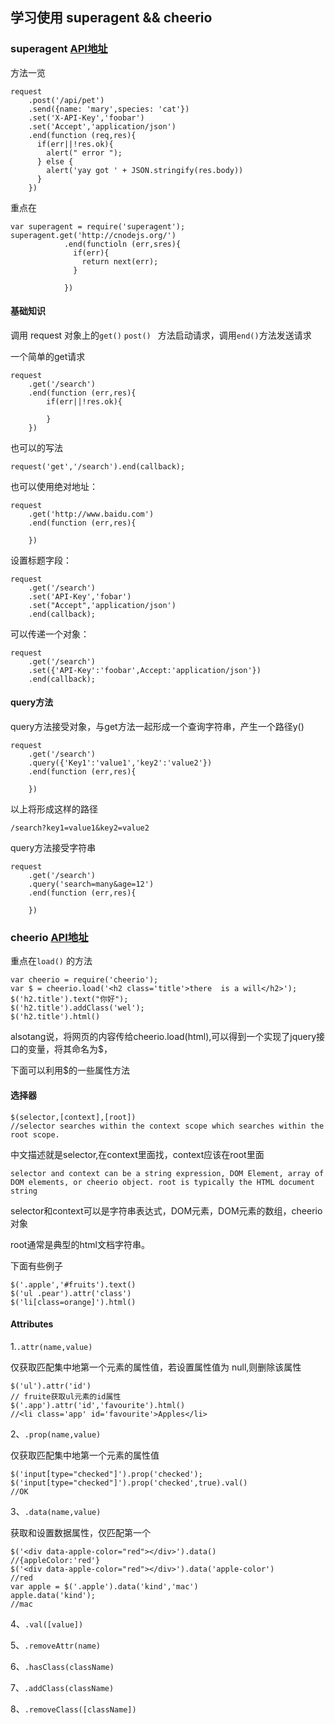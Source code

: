 ## 学习使用 superagent  &&  cheerio 



###    superagent    [API地址](https://visionmedia.github.io/superagent)

方法一览

```
request
	.post('/api/pet')
	.send({name: 'mary',species: 'cat'})
	.set('X-API-Key','foobar')
	.set('Accept','application/json')
	.end(function (req,res){
      if(err||!res.ok){
        alert(" error ");
      } else {
        alert('yay got ' + JSON.stringify(res.body))
      }
	})
```

重点在

```
var superagent = require('superagent');
superagent.get('http://cnodejs.org/')
			.end(functioln (err,sres){
              if(err){
                return next(err);
              } 
              
			})
```



####  基础知识

调用 request 对象上的`get()` `post() ` 方法启动请求，调用`end()`方法发送请求

一个简单的get请求

```
request
	.get('/search')
	.end(function (err,res){
      	if(err||!res.ok){
          
      	}
	})
```

也可以的写法

```
request('get','/search').end(callback);
```

也可以使用绝对地址：

	request
		.get('http://www.baidu.com')
		.end(function (err,res){
	  
		})
设置标题字段：

```
request
	.get('/search')
	.set('API-Key','fobar')
	.set("Accept",'application/json')
	.end(callback);
```

可以传递一个对象：

```
request
	.get('/search')
	.set({'API-Key':'foobar',Accept:'application/json'})
	.end(callback);
```

#### query方法

query方法接受对象，与get方法一起形成一个查询字符串，产生一个路径y()

```
request 
	.get('/search')
	.query({'Key1':'value1','key2':'value2'})
	.end(function (err,res){
      
	})
```

以上将形成这样的路径

```
/search?key1=value1&key2=value2
```

query方法接受字符串

```
request
	.get('/search')
	.query('search=many&age=12')
	.end(function (err,res){
      
	})
```



###    cheerio    [API地址](https://github.com/cheeriojs/cheerio)

重点在`load()` 的方法

```
var cheerio = require('cheerio');
var $ = cheerio.load('<h2 class='title'>there  is a will</h2>');
$('h2.title').text("你好");
$('h2.title').addClass('wel');
$('h2.title').html()
```

alsotang说，将网页的内容传给cheerio.load(html),可以得到一个实现了jquery接口的变量，将其命名为$，

下面可以利用$的一些属性方法

#### 选择器

```
$(selector,[context],[root])
//selector searches within the context scope which searches within the root scope. 
```

中文描述就是selector,在context里面找，context应该在root里面

```
selector and context can be a string expression, DOM Element, array of DOM elements, or cheerio object. root is typically the HTML document string
```

selector和context可以是字符串表达式，DOM元素，DOM元素的数组，cheerio  对象

root通常是典型的html文档字符串。

下面有些例子

```
$('.apple','#fruits').text()
$('ul .pear').attr('class')
$('li[class=orange]').html()
```

#### Attributes

1.`.attr(name,value)` 

仅获取匹配集中地第一个元素的属性值，若设置属性值为 null,则删除该属性

```
$('ul').attr('id')
// fruite获取ul元素的id属性
$('.app').attr('id','favourite').html()
//<li class='app' id='favourite'>Apples</li>
```

2、`.prop(name,value)`

仅获取匹配集中地第一个元素的属性值

```
$('input[type="checked"]').prop('checked');
$('input[type="checked"]').prop('checked',true).val()
//OK
```

3、`.data(name,value)`

获取和设置数据属性，仅匹配第一个

```
$('<div data-apple-color="red"></div>').data()
//{appleColor:'red'}
$('<div data-apple-color="red"></div>').data('apple-color')
//red
var apple = $('.apple').data('kind','mac')
apple.data('kind');
//mac
```

4、`.val([value])`

5、`.removeAttr(name)`

6、`.hasClass(className)`

7、`.addClass(className)`

8、`.removeClass([className])`

